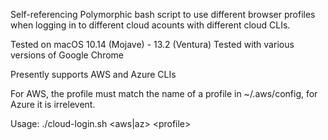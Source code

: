 Self-referencing Polymorphic bash script to use different browser profiles when logging in to different cloud acounts with different cloud CLIs.

Tested on macOS 10.14 (Mojave) - 13.2 (Ventura)
Tested with various versions of Google Chrome

Presently supports AWS and Azure CLIs

For AWS, the profile must match the name of a profile in ~/.aws/config, for Azure it is irrelevent.

Usage: ./cloud-login.sh &lt;aws|az> &lt;profile>